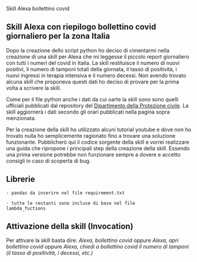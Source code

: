 Skill Alexa bollettino covid
## Skill Alexa con riepilogo bollettino covid giornaliero per la zona Italia

Dopo la creazione dello script python ho deciso di cimentarmi nella creazione di una skill per Alexa che mi leggesse il piccolo report giornaliero con tutti i numeri del covid in Italia. La skill restituisce il numero di nuovi positivi, il numero di tamponi totali della giornata, il tasso di positività, i nuovi ingressi in terapia intensiva e il numero decessi. Non avendo trovato alcuna skill che proponeva questi dati ho deciso di provare per la prima volta a scrivere la skill.

Come per il file python anche i dati da cui oarte la skill sono sono quelli ufficiali pubblicati dal repository del [Dipartimento della Protezione civile](https://github.com/pcm-dpc/COVID-19). 
La skill aggiornerà i dati secondo gli orari pubblicati nella pagina sopra menzionata.

Per la creazione della skill ho utilizzato alcuni tutorial youtube e dove non ho trovato nulla ho semplicemente ragionato fino a trovare una soluzione funzionante. Pubblicherò qui il codice sorgente della skill e vorrei realizzare una guida che ripropone i principali step della creazione della skill. Essendo una prima versione potrebbe non funzionare sempre a dovere e accetto consigli in caso di scoperta di bug.

## Librerie 

<code>- pandas da inserire nel file requirement.txt</code>

<code>- tutte le restanti sono incluse di base nel file lambda_fuctions</code>

## Attivazione della skill (Invocation) 

Per attivare la skill basta dire:
*Alexa, bollettino covid*
oppure 
*Alexa, apri bollettino covid*
oppure
*Alexa, chiedi a bollettino covid il numero di tamponi (il tasso di positività, i decessi, etc.)*

